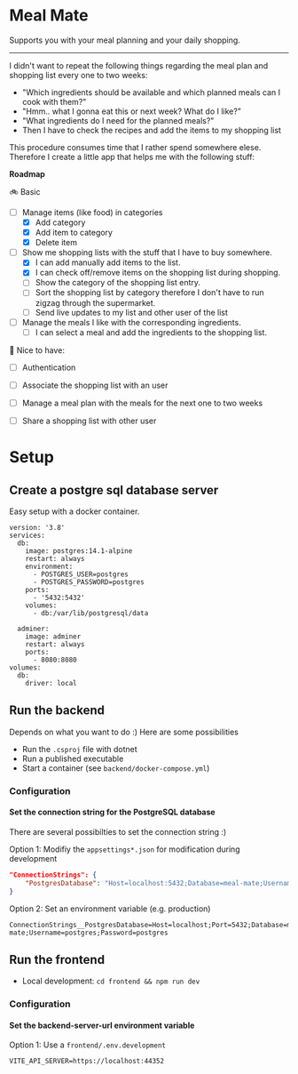 # Meal Mate

Supports you with your meal planning and your daily shopping. 

---

I didn't want to repeat the following things regarding the meal plan and shopping list every one to two weeks:
- "Which ingredients should be available and which planned meals can I cook with them?"
- "Hmm.. what I gonna eat this or next week? What do I like?"
- "What ingredients do I need for the planned meals?"
- Then I have to check the recipes and add the items to my shopping list

This procedure consumes time that I rather spend somewhere elese. Therefore I create a little app that helps me with the following stuff: 

**Roadmap**

🚲 Basic 
- [ ] Manage items (like food) in categories
  - [x] Add category
  - [x] Add item to category
  - [x] Delete item  
- [ ] Show me shopping lists with the stuff that I have to buy somewhere.  
  - [x] I can add manually add items to the list.
  - [x] I can check off/remove items on the shopping list during shopping.
  - [ ] Show the category of the shopping list entry.
  - [ ] Sort the shopping list by category therefore I don't have to run zigzag through the supermarket.
  - [ ] Send live updates to my list and other user of the list

- [ ] Manage the meals I like with the corresponding ingredients.
  - [ ] I can select a meal and add the ingredients to the shopping list.

🚀 Nice to have:

- [ ] Authentication
- [ ] Associate the shopping list with an user
- [ ] Manage a meal plan with the meals for the next one to two weeks
- [ ] Share a shopping list with other user


# Setup

## Create a postgre sql database server

Easy setup with a docker container.
```docker-compose
version: '3.8'
services:
  db:
    image: postgres:14.1-alpine
    restart: always
    environment:
      - POSTGRES_USER=postgres
      - POSTGRES_PASSWORD=postgres
    ports:
      - '5432:5432'
    volumes:
      - db:/var/lib/postgresql/data

  adminer:
    image: adminer
    restart: always
    ports:
      - 8080:8080
volumes:
  db:
    driver: local
```

## Run the backend
Depends on what you want to do :) Here are some possibilities
- Run the `.csproj` file with dotnet
- Run a published executable
- Start a container (see `backend/docker-compose.yml`)

### Configuration

#### Set the connection string for the PostgreSQL database
There are several possibilties to set the connection string :)

Option 1: Modifiy the `appsettings*.json` for modification during development
```json
"ConnectionStrings": {
    "PostgresDatabase": "Host=localhost:5432;Database=meal-mate;Username=postgres;Password=postgres"
}
```

Option 2: Set an environment variable (e.g. production)
```
ConnectionStrings__PostgresDatabase=Host=localhost;Port=5432;Database=meal-mate;Username=postgres;Password=postgres
```

## Run the frontend
- Local development: `cd frontend && npm run dev`

### Configuration

#### Set the backend-server-url environment variable

Option 1: Use a `frontend/.env.development`
```
VITE_API_SERVER=https://localhost:44352
```

